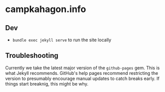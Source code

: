 # campkahagon.info

## Dev

-   `bundle exec jekyll serve` to run the site locally

## Troubleshooting

Currently we take the latest major version of the `github-pages` gem. This is
what Jekyll recommends. GitHub's help pages recommend restricting the version
to presumably encourage manual updates to catch breaks early. If things start
breaknig, this might be why.
